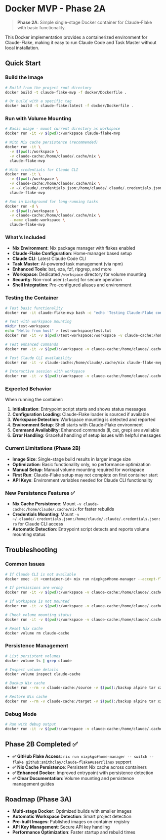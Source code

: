 # Docker MVP - Phase 2A

> **Phase 2A**: Simple single-stage Docker container for Claude-Flake with basic functionality.

This Docker implementation provides a containerized environment for Claude-Flake, making it easy to run Claude Code and Task Master without local installation.

## Quick Start

### Build the Image
```bash
# Build from the project root directory
docker build -t claude-flake-mvp -f docker/Dockerfile .

# Or build with a specific tag
docker build -t claude-flake:latest -f docker/Dockerfile .
```

### Run with Volume Mounting
```bash
# Basic usage - mount current directory as workspace
docker run -it -v $(pwd):/workspace claude-flake-mvp

# With Nix cache persistence (recommended)
docker run -it \
  -v $(pwd):/workspace \
  -v claude-cache:/home/claude/.cache/nix \
  claude-flake-mvp

# With credentials for Claude CLI
docker run -it \
  -v $(pwd):/workspace \
  -v claude-cache:/home/claude/.cache/nix \
  -v ~/.claude/.credentials.json:/home/claude/.claude/.credentials.json:ro \
  claude-flake-mvp

# Run in background for long-running tasks
docker run -d \
  -v $(pwd):/workspace \
  -v claude-cache:/home/claude/.cache/nix \
  --name claude-workspace \
  claude-flake-mvp
```

### What's Included

- **Nix Environment**: Nix package manager with flakes enabled
- **Claude-Flake Configuration**: Home-manager based setup
- **Claude CLI**: Latest Claude Code CLI
- **Task Master**: AI-powered task management (via npm)
- **Enhanced Tools**: bat, eza, fzf, ripgrep, and more
- **Workspace**: Dedicated `/workspace` directory for volume mounting
- **Security**: Non-root user (`claude`) for secure operation
- **Shell Integration**: Pre-configured aliases and environment

### Testing the Container

```bash
# Test basic functionality
docker run -it claude-flake-mvp bash -c "echo 'Testing Claude-Flake container...'"

# Test with workspace mounting
mkdir test-workspace
echo "Hello from host" > test-workspace/test.txt
docker run -it -v $(pwd)/test-workspace:/workspace -v claude-cache:/home/claude/.cache/nix claude-flake-mvp bash -c "ls -la /workspace && cat /workspace/test.txt"

# Test enhanced commands
docker run -it -v $(pwd):/workspace -v claude-cache:/home/claude/.cache/nix claude-flake-mvp bash -c "ll /workspace"

# Test Claude CLI availability
docker run -it -v claude-cache:/home/claude/.cache/nix claude-flake-mvp bash -c "claude --help || echo 'Claude CLI not yet available'"

# Interactive session with workspace
docker run -it -v $(pwd):/workspace -v claude-cache:/home/claude/.cache/nix claude-flake-mvp
```

### Expected Behavior

When running the container:
1. **Initialization**: Entrypoint script starts and shows status messages
2. **Configuration Loading**: Claude-Flake loader is sourced if available
3. **Workspace Detection**: Workspace mounting is detected and reported
4. **Environment Setup**: Shell starts with Claude-Flake environment
5. **Command Availability**: Enhanced commands (ll, cat, grep) are available
6. **Error Handling**: Graceful handling of setup issues with helpful messages

### Current Limitations (Phase 2B)

- **Image Size**: Single-stage build results in larger image size
- **Optimization**: Basic functionality only, no performance optimization
- **Manual Setup**: Manual volume mounting required for workspace
- **First Run**: Claude-Flake setup may not complete on first container start
- **API Keys**: Environment variables needed for Claude CLI functionality

### New Persistence Features ✅

- **Nix Cache Persistence**: Mount `-v claude-cache:/home/claude/.cache/nix` for faster rebuilds
- **Credentials Mounting**: Mount `-v ~/.claude/.credentials.json:/home/claude/.claude/.credentials.json:ro` for Claude CLI access
- **Automatic Detection**: Entrypoint script detects and reports volume mounting status

## Troubleshooting

### Common Issues

```bash
# If Claude CLI is not available
docker exec -it <container-id> nix run nixpkgs#home-manager --accept-flake-config -- switch --flake github:smithclay/claude-flake#user@linux

# If permissions are wrong
docker run -it -v $(pwd):/workspace -v claude-cache:/home/claude/.cache/nix -u $(id -u):$(id -g) claude-flake-mvp

# If workspace is not mounted
docker run -it -v $(pwd):/workspace -v claude-cache:/home/claude/.cache/nix claude-flake-mvp ls -la /workspace

# Check volume mounting status
docker run -it -v $(pwd):/workspace -v claude-cache:/home/claude/.cache/nix claude-flake-mvp bash -c "ls -la /home/claude/.cache/nix"

# Reset Nix cache
docker volume rm claude-cache
```

### Persistence Management

```bash
# List persistent volumes
docker volume ls | grep claude

# Inspect volume details
docker volume inspect claude-cache

# Backup Nix cache
docker run --rm -v claude-cache:/source -v $(pwd):/backup alpine tar czf /backup/claude-cache.tar.gz -C /source .

# Restore Nix cache
docker run --rm -v claude-cache:/target -v $(pwd):/backup alpine tar xzf /backup/claude-cache.tar.gz -C /target
```

### Debug Mode

```bash
# Run with debug output
docker run -it -v $(pwd):/workspace -v claude-cache:/home/claude/.cache/nix claude-flake-mvp bash -x
```

## Phase 2B Completed ✅

- **✅ GitHub Flake Access**: `nix run nixpkgs#home-manager -- switch --flake github:smithclay/claude-flake#user@linux` support
- **✅ Nix Cache Persistence**: Persistent Nix cache across containers
- **✅ Enhanced Docker**: Improved entrypoint with persistence detection
- **✅ Clear Documentation**: Volume mounting and persistence management guides

## Roadmap (Phase 3A)

- **Multi-stage Docker**: Optimized builds with smaller images
- **Automatic Workspace Detection**: Smart project detection
- **Pre-built Images**: Published images on container registry
- **API Key Management**: Secure API key handling
- **Performance Optimization**: Faster startup and rebuild times
